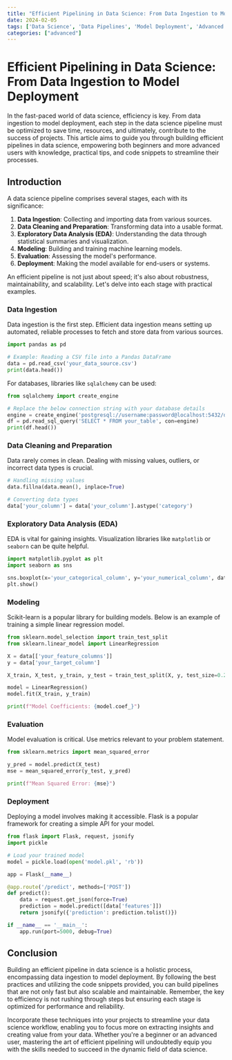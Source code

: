 ```yaml
---
title: "Efficient Pipelining in Data Science: From Data Ingestion to Model Deployment"
date: 2024-02-05
tags: ['Data Science', 'Data Pipelines', 'Model Deployment', 'Advanced Topic']
categories: ["advanced"]
---
```



# Efficient Pipelining in Data Science: From Data Ingestion to Model Deployment

In the fast-paced world of data science, efficiency is key. From data ingestion to model deployment, each step in the data science pipeline must be optimized to save time, resources, and ultimately, contribute to the success of projects. This article aims to guide you through building efficient pipelines in data science, empowering both beginners and more advanced users with knowledge, practical tips, and code snippets to streamline their processes.

## Introduction

A data science pipeline comprises several stages, each with its significance:
1. **Data Ingestion**: Collecting and importing data from various sources.
2. **Data Cleaning and Preparation**: Transforming data into a usable format.
3. **Exploratory Data Analysis (EDA)**: Understanding the data through statistical summaries and visualization.
4. **Modeling**: Building and training machine learning models.
5. **Evaluation**: Assessing the model's performance.
6. **Deployment**: Making the model available for end-users or systems.

An efficient pipeline is not just about speed; it's also about robustness, maintainability, and scalability. Let's delve into each stage with practical examples.

### Data Ingestion

Data ingestion is the first step. Efficient data ingestion means setting up automated, reliable processes to fetch and store data from various sources.

```python
import pandas as pd

# Example: Reading a CSV file into a Pandas DataFrame
data = pd.read_csv('your_data_source.csv')
print(data.head())
```

For databases, libraries like `sqlalchemy` can be used:

```python
from sqlalchemy import create_engine

# Replace the below connection string with your database details
engine = create_engine('postgresql://username:password@localhost:5432/database_name')
df = pd.read_sql_query('SELECT * FROM your_table', con=engine)
print(df.head())
```

### Data Cleaning and Preparation

Data rarely comes in clean. Dealing with missing values, outliers, or incorrect data types is crucial.

```python
# Handling missing values
data.fillna(data.mean(), inplace=True)

# Converting data types
data['your_column'] = data['your_column'].astype('category')
```

### Exploratory Data Analysis (EDA)

EDA is vital for gaining insights. Visualization libraries like `matplotlib` or `seaborn` can be quite helpful.

```python
import matplotlib.pyplot as plt
import seaborn as sns

sns.boxplot(x='your_categorical_column', y='your_numerical_column', data=data)
plt.show()
```

### Modeling

Scikit-learn is a popular library for building models. Below is an example of training a simple linear regression model.

```python
from sklearn.model_selection import train_test_split
from sklearn.linear_model import LinearRegression

X = data[['your_feature_columns']]
y = data['your_target_column']

X_train, X_test, y_train, y_test = train_test_split(X, y, test_size=0.2, random_state=42)

model = LinearRegression()
model.fit(X_train, y_train)

print(f"Model Coefficients: {model.coef_}")
```

### Evaluation

Model evaluation is critical. Use metrics relevant to your problem statement.

```python
from sklearn.metrics import mean_squared_error

y_pred = model.predict(X_test)
mse = mean_squared_error(y_test, y_pred)

print(f"Mean Squared Error: {mse}")
```

### Deployment

Deploying a model involves making it accessible. Flask is a popular framework for creating a simple API for your model.

```python
from flask import Flask, request, jsonify
import pickle

# Load your trained model
model = pickle.load(open('model.pkl', 'rb'))

app = Flask(__name__)

@app.route('/predict', methods=['POST'])
def predict():
    data = request.get_json(force=True)
    prediction = model.predict([data['features']])
    return jsonify({'prediction': prediction.tolist()})

if __name__ == '__main__':
    app.run(port=5000, debug=True)
```

## Conclusion

Building an efficient pipeline in data science is a holistic process, encompassing data ingestion to model deployment. By following the best practices and utilizing the code snippets provided, you can build pipelines that are not only fast but also scalable and maintainable. Remember, the key to efficiency is not rushing through steps but ensuring each stage is optimized for performance and reliability.

Incorporate these techniques into your projects to streamline your data science workflow, enabling you to focus more on extracting insights and creating value from your data. Whether you're a beginner or an advanced user, mastering the art of efficient pipelining will undoubtedly equip you with the skills needed to succeed in the dynamic field of data science.